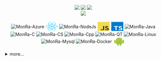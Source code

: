<!--Hello
<h2><img src="https://emojis.slackmojis.com/emojis/images/1531849430/4246/blob-sunglasses.gif?1531849430" width="30"/> Hi There👋 , I'm MonRá! <img src="https://media.giphy.com/media/12oufCB0MyZ1Go/giphy.gif" width="50"><img src="https://i.giphy.com/9KawrQzIwdAYg.webp" width="50"></h2>
-->

<div>
  </p>
  <div align="center">
   <a href="https://www.facebook.com/ramon.chaib" target="_blank"><img src="https://img.shields.io/badge/-Facebook-%230077B5?style=for-the-badge&logo=facebook&logoColor=white" target="_blank"></a> 
  <a href="https://www.instagram.com/monrapps/" target="_blank"><img src="https://img.shields.io/badge/-Instagram-%23E4405F?style=for-the-badge&logo=instagram&logoColor=white" target="_blank"></a>
  <a href="https://www.linkedin.com/in/ramon-chaib-27007635/" target="_blank"><img src="https://img.shields.io/badge/-LinkedIn-%230077B5?style=for-the-badge&logo=linkedin&logoColor=white" target="_blank"></a>   
</div>

<div align="center">
  <img src="https://i.giphy.com/MM0Jrc8BHKx3y.webp">
</div>
  
 <div style="display: inline_block" align="center"><br>
  <img align="center" alt="MonRa-Azure" height="30" width="40" src="https://cdn.jsdelivr.net/gh/devicons/devicon/icons/azure/azure-original.svg">
  <img align="center" alt="MonRa-React" height="30" width="40" src="https://raw.githubusercontent.com/devicons/devicon/master/icons/react/react-original.svg">
  <img align="center" alt="MonRa-NodeJs" height="30" width="40" src="https://cdn.jsdelivr.net/gh/devicons/devicon/icons/nodejs/nodejs-original.svg">
  <img align="center" alt="MonRa-Js" height="30" width="40" src="https://raw.githubusercontent.com/devicons/devicon/master/icons/javascript/javascript-original.svg">     <img align="center" alt="MonRa-Ts" height="30" width="40" src="https://raw.githubusercontent.com/devicons/devicon/master/icons/typescript/typescript-original.svg">
  <img align="center" alt="MonRa-Java" height="30" width="40" src="https://cdn.jsdelivr.net/gh/devicons/devicon/icons/java/java-original.svg">
  <img align="center" alt="MonRa-C" height="30" width="40" src="https://cdn.jsdelivr.net/gh/devicons/devicon/icons/c/c-original.svg">
  <img align="center" alt="MonRa-CS" height="30" width="40" src="https://cdn.jsdelivr.net/gh/devicons/devicon/icons/csharp/csharp-original.svg">
  <img align="center" alt="MonRa-Cpp" height="30" width="40" src="https://cdn.jsdelivr.net/gh/devicons/devicon/icons/cplusplus/cplusplus-original.svg">
  <img align="center" alt="MonRa-QT" height="30" width="40" src="https://cdn.jsdelivr.net/gh/devicons/devicon/icons/qt/qt-original.svg">
  <img align="center" alt="MonRa-Linux" height="30" width="40" src="https://cdn.jsdelivr.net/gh/devicons/devicon/icons/linux/linux-original.svg">
  <img align="center" alt="MonRa-Mysql" height="30" width="40" src="https://cdn.jsdelivr.net/gh/devicons/devicon/icons/mysql/mysql-original.svg">
  <img align="center" alt="MonRa-Docker" height="30" width="40" src="https://cdn.jsdelivr.net/gh/devicons/devicon/icons/docker/docker-original.svg">  
  <img align="center" alt="MonRa-Android" height="30" width="40" src="https://github.com/devicons/devicon/blob/master/icons/android/android-original.svg">
  
</div>
</a>

</br>
<!--
[![github activity graph](https://activity-graph.herokuapp.com/graph?username=monrapps&theme=chartreuse-dark)](https://github.com/monrapps/)
-->
<div>
<details>
      <summary>more...</summary>
      
<!--
### <img src="https://media.giphy.com/media/VgCDAzcKvsR6OM0uWg/giphy.gif" width="50"> A little more about me...  

```javascript
const monra = {
    pronouns: "He" | "Him",
    code: ["any"],
    askMeAbout: ["any"],
    technologies: {
        backEnd: {
            js: ["any"],
        },
        mobileApp: {
            native: ["Android Development"]
        },
        devOps: ["AWS", "Docker🐳", "Route53", "Nginx"],
        databases: ["mongo", "MySql", "sqlite"],
        misc: ["Firebase", "Socket.IO", "selenium", "open-cv", "php", "SuiteApp"]
    },
    architecture: ["Serverless Architecture", "Progressive web applications", "Single page applications"],
    currentFocus: "Building Robots to ease opertations",
    funFact: "There are two ways to write error-free programs; only the third one works"
};
```
-->

---
<!--START_SECTION:waka-->
![Code Time](http://img.shields.io/badge/Code%20Time-1%2C279%20hrs%2044%20mins-blue)

![Profile Views](http://img.shields.io/badge/Profile%20Views-1-blue)

![Lines of code](https://img.shields.io/badge/From%20Hello%20World%20I%27ve%20Written-4.9%20million%20lines%20of%20code-blue)

**🐱 My GitHub Data** 

> 📦 71.3 kB Used in GitHub's Storage 
 > 
> 🏆 3,441 Contributions in the Year 2025
 > 
> 🚫 Not Opted to Hire
 > 
> 📜 25 Public Repositories 
 > 
> 🔑 22 Private Repositories 
 > 
**I'm an Early 🐤** 

```text
🌞 Morning                9979 commits        ████████░░░░░░░░░░░░░░░░░   32.59 % 
🌆 Daytime                13041 commits       ███████████░░░░░░░░░░░░░░   42.59 % 
🌃 Evening                4380 commits        ████░░░░░░░░░░░░░░░░░░░░░   14.30 % 
🌙 Night                  3220 commits        ███░░░░░░░░░░░░░░░░░░░░░░   10.52 % 
```
📅 **I'm Most Productive on Thursday** 

```text
Monday                   5597 commits        █████░░░░░░░░░░░░░░░░░░░░   18.28 % 
Tuesday                  5675 commits        █████░░░░░░░░░░░░░░░░░░░░   18.53 % 
Wednesday                5816 commits        █████░░░░░░░░░░░░░░░░░░░░   18.99 % 
Thursday                 6626 commits        █████░░░░░░░░░░░░░░░░░░░░   21.64 % 
Friday                   4346 commits        ████░░░░░░░░░░░░░░░░░░░░░   14.19 % 
Saturday                 1444 commits        █░░░░░░░░░░░░░░░░░░░░░░░░   04.72 % 
Sunday                   1116 commits        █░░░░░░░░░░░░░░░░░░░░░░░░   03.64 % 
```


📊 **This Week I Spent My Time On** 

```text
🕑︎ Time Zone: America/Sao_Paulo

💬 Programming Languages: 
Bash                     4 hrs 57 mins       █████████░░░░░░░░░░░░░░░░   34.64 % 
C                        3 hrs 49 mins       ███████░░░░░░░░░░░░░░░░░░   26.68 % 
Markdown                 1 hr 38 mins        ███░░░░░░░░░░░░░░░░░░░░░░   11.47 % 
Other                    1 hr 35 mins        ███░░░░░░░░░░░░░░░░░░░░░░   11.11 % 
Kconfig                  44 mins             █░░░░░░░░░░░░░░░░░░░░░░░░   05.23 % 

🔥 Editors: 
VS Code                  14 hrs 20 mins      █████████████████████████   100.00 % 

🐱‍💻 Projects: 
gww-v6i_jiga             4 hrs 57 mins       █████████░░░░░░░░░░░░░░░░   34.60 % 
wlm-esp32                3 hrs 58 mins       ███████░░░░░░░░░░░░░░░░░░   27.72 % 
Markdown                 2 hrs 17 mins       ████░░░░░░░░░░░░░░░░░░░░░   15.96 % 
gww-v6i                  1 hr 38 mins        ███░░░░░░░░░░░░░░░░░░░░░░   11.41 % 
sentinai-watchdog        37 mins             █░░░░░░░░░░░░░░░░░░░░░░░░   04.38 % 

💻 Operating System: 
WSL                      7 hrs 56 mins       ██████████████░░░░░░░░░░░   55.42 % 
Windows                  6 hrs 23 mins       ███████████░░░░░░░░░░░░░░   44.58 % 
```

**I Mostly Code in C++** 

```text
C                        17 repos            █████░░░░░░░░░░░░░░░░░░░░   18.68 % 
Python                   10 repos            ███░░░░░░░░░░░░░░░░░░░░░░   10.99 % 
JavaScript               10 repos            ███░░░░░░░░░░░░░░░░░░░░░░   10.99 % 
Shell                    6 repos             ██░░░░░░░░░░░░░░░░░░░░░░░   06.59 % 
HTML                     6 repos             ██░░░░░░░░░░░░░░░░░░░░░░░   06.59 % 
```



**Timeline**

![Lines of Code chart](https://raw.githubusercontent.com/monrapps/monrapps/master/assets/bar_graph.png)


 Last Updated on 12/08/2025 06:30:31 UTC
<!--END_SECTION:waka-->
